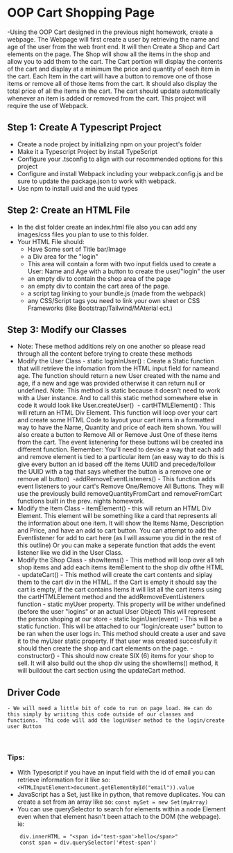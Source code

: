 # OOP Cart Shopping Page

-Using the OOP Cart designed in the previous night homework, create a webpage. The Webpage will first create a user by retrieving the name and age of the user from the web front end. It will then Create a Shop and Cart elements on the page. The Shop will show all the items in the shop and allow you to add them to the cart. The Cart portion will display the contents of the cart and display at a minimum the price and quantity of each item in the cart. Each Item in the cart will have a button to remove one of those items or remove all of those items from the cart. It should also display the total price of all the items in the cart. The cart should update automatically whenever an item is added or removed from the cart. This project will require the use of Webpack.
​

## Step 1: Create A Typescript Project

- Create a node project by initializing npm on your project's folder
- Make it a Typescript Project by install TypeScript
- Configure your .tsconfig to align with our recommended options for this project
- Configure and install Webpack including your webpack.config.js and be sure to update the package.json to work with webpack.
- Use npm to install uuid and the uuid types
  ​

## Step 2: Create an HTML File

- In the dist folder create an index.html file also you can add any images/css files you plan to use to this folder.
- Your HTML File should: 
    - Have Some sort of Title bar/Image 
    - a Div area for the "login" 
    - This area will contain a form with two input fields used to create a User: Name and Age with a button to create the user/"login" the user 
    - an empty div to contain the shop area of the page 
    - an empty div to contain the cart area of the page. 
    - a script tag linking to your bundle.js (made from the webpack) 
    - any CSS/Script tags you need to link your own sheet or CSS Frameworks (like Bootstrap/Tailwind/MAterial ect.)
    ​

## Step 3: Modify our Classes

- Note: These method additions rely on one another so please read through all the content before trying to create these methods
  ​
- Modify the User Class - static loginInUser() : Create a Static function that will retrieve the infomation from the HTML input field for nameand age. The function should return a new User created with the name and age, if a new and age was provided otherwise it can return null or undefined. Note: This method is static because it doesn't need to work with a User instance. And to call this static method somewhere else in code it would look like User.createUser()
  ​ - cartHTMLElement() : This will return an HTML Div Element. This function will loop over your cart and create some HTML Code to layout your cart items in a formatted way to have the Name, Quantity and price of each item shown. You will also create a button to Remove All or Remove Just One of these items from the cart. The event listenering for these buttons will be created ina different function. Remember: You'll need to devise a way that each add and remove element is tied to a particular item (an easy way to do this is give every button an id based off the items UUIID and precede/follow the UUID with a tag that says whether the button is a remove one or remove all button)
  ​
  -addRemoveEventListeners() - This function adds event listeners to your cart's Remove One/Remove All Buttons. They will use the previously build removeQuantityFromCart and removeFromCart functions built in the prev. nights homework.
  ​
- Modify the Item Class - itemElement() - this will return an HTML Div Element. This element will be something like a card that represents all the information about one item. It will show the Items Name, Description and Price, and have an add to cart button. You can attempt to add the Eventlistener for add to cart here (as I will assume you did in the rest of this outline) Or you can make a seperate function that adds the event listener like we did in the User Class.
  ​
- Modify the Shop Class - showItems() - This method will loop over all teh shop items and add each items itemElement to the shop div ofthe HTML - updateCart() - This method will create the cart contents and siplay them to the cart div in the HTML. If the Cart is empty it should say the cart is empty, if the cart contains Items it will list all the cart items using the cartHTMLElement method and the addRemoveEventListeners function - static myUser property. This property will be wither undefined (before the user "logins" or an actual User Object) This will represent the person shoping at our store - static loginUser(event) - This will be a static function. This will be attached to our "login/create user" button to be ran when the user logs in. This method should create a user and save it to the myUser static property. If that user was created succesfully it should then create the shop and cart elements on the page. - constructor() - This should now create SIX (6) items for your shop to sell. It will also build out the shop div using the showItems() method, it will buildout the cart section using the updateCart method.
  ​

## Driver Code

    - We will need a little bit of code to run on page load. We can do this simply by wriiting this code outside of our classes and functions.  Thi code will add the loginUser method to the login/create user Button

​

### Tips:

- With Typescript if you have an input field with the id of email you can retrieve information for it like so: `<HTMLInputElement>document.getElementById("email")).value`
- JavaScript has a Set, just like in python, that remove duplicates. You can create a set from an array like so: `const mySet = new Set(myArray)`
- You can use querySelector to search for elements within a node Element even when that element hasn't been attach to the DOM (the webpage). ie:

```const div=createElement("div")
    div.innerHTML = "<span id='test-span'>hello</span>"
    const span = div.querySelector('#test-span')
```
